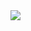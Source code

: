 <img align="center" src="https://github-readme-stats.vercel.app/api/top-langs/?username=EIEfisat2k18&layout=compact&theme=material-palenight" />
